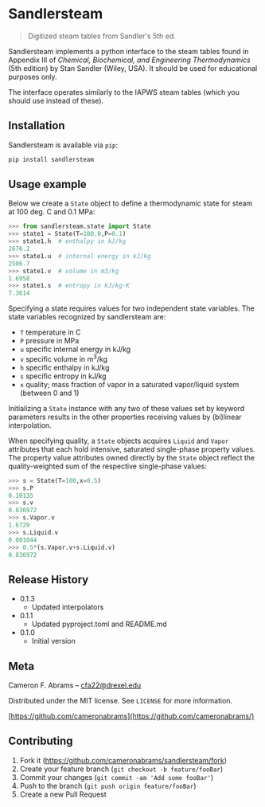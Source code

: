 # Sandlersteam

> Digitized steam tables from Sandler's 5th ed.

Sandlersteam implements a python interface to the steam tables found in Appendix III of _Chemical, Biochemical, and Engineering Thermodynamics_ (5th edition) by Stan Sandler (Wiley, USA). It should be used for educational purposes only.

The interface operates similarly to the IAPWS steam tables (which you should use instead of these).

## Installation 

Sandlersteam is available via `pip`:

```sh
pip install sandlersteam
```

## Usage example

Below we create a `State` object to define a thermodynamic state for steam at 100 deg. C and 0.1 MPa:

```python
>>> from sandlersteam.state import State
>>> state1 = State(T=100.0,P=0.1)
>>> state1.h  # enthalpy in kJ/kg
2676.2
>>> state1.u  # internal energy in kJ/kg
2506.7
>>> state1.v  # volume in m3/kg
1.6958
>>> state1.s  # entropy in kJ/kg-K
7.3614
```

Specifying a state requires values for two independent state variables.  The state variables recognized by sandlersteam are:

* `T` temperature in C
* `P` pressure in MPa
* `u` specific internal energy in kJ/kg
* `v` specific volume in m<sup>3</sup>/kg
* `h` specific enthalpy in kJ/kg
* `s` specific entropy in kJ/kg
* `x` quality; mass fraction of vapor in a saturated vapor/liquid system (between 0 and 1)

Initializing a `State` instance with any two of these values set by keyword parameters results in the other
properties receiving values by (bi)linear interpolation.

When specifying quality, a `State` objects acquires `Liquid` and `Vapor` attributes that each hold intensive, saturated single-phase property values.  The property value attributes owned directly by the `State` object reflect the quality-weighted sum of the respective single-phase values:

```python
>>> s = State(T=100,x=0.5)
>>> s.P
0.10135
>>> s.v
0.836972
>>> s.Vapor.v
1.6729
>>> s.Liquid.v
0.001044
>>> 0.5*(s.Vapor.v+s.Liquid.v)
0.836972
```

## Release History

* 0.1.3
    * Updated interpolators
* 0.1.1
    * Updated pyproject.toml and README.md
* 0.1.0
    * Initial version

## Meta

Cameron F. Abrams – cfa22@drexel.edu

Distributed under the MIT license. See ``LICENSE`` for more information.

[https://github.com/cameronabrams](https://github.com/cameronabrams/)

## Contributing

1. Fork it (<https://github.com/cameronabrams/sandlersteam/fork>)
2. Create your feature branch (`git checkout -b feature/fooBar`)
3. Commit your changes (`git commit -am 'Add some fooBar'`)
4. Push to the branch (`git push origin feature/fooBar`)
5. Create a new Pull Request
